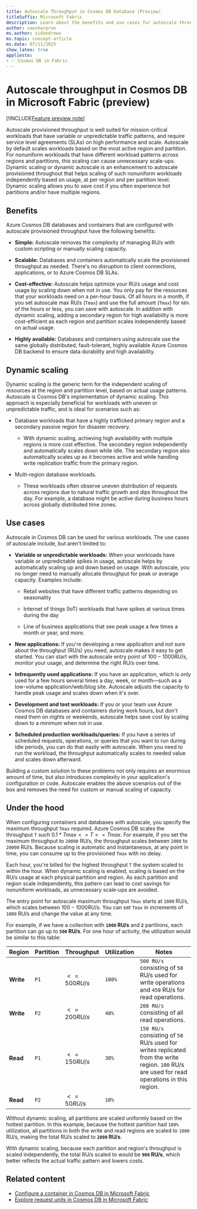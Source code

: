 ```yaml
---
title: Autoscale Throughput in Cosmos DB Database (Preview)
titleSuffix: Microsoft Fabric
description: Learn about the benefits and use cases for autoscale throughput in your Cosmos DB database within Microsoft Fabric during the preview.
author: seesharprun
ms.author: sidandrews
ms.topic: concept-article
ms.date: 07/11/2025
show_latex: true
appliesto:
- ✅ Cosmos DB in Fabric
---
```


# Autoscale throughput in Cosmos DB in Microsoft Fabric (preview)

[!INCLUDE[Feature preview note](../../includes/feature-preview-note.md)]

Autoscale provisioned throughput is well suited for mission-critical workloads that have variable or unpredictable traffic patterns, and require service level agreements (SLAs) on high performance and scale. Autoscale by default scales workloads based on the most active region and partition. For nonuniform workloads that have different workload patterns across regions and partitions, this scaling can cause unnecessary scale-ups. Dynamic scaling or dynamic autoscale is an enhancement to autoscale provisioned throughout that helps scaling of such nonuniform workloads independently based on usage, at per region and per partition level. Dynamic scaling allows you to save cost if you often experience hot partitions and/or have multiple regions.

## Benefits

Azure Cosmos DB databases and containers that are configured with autoscale provisioned throughput have the following benefits:

- **Simple:** Autoscale removes the complexity of managing RU/s with custom scripting or manually scaling capacity. 

- **Scalable:** Databases and containers automatically scale the provisioned throughput as needed. There's no disruption to client connections, applications, or to Azure Cosmos DB SLAs.

- **Cost-effective:** Autoscale helps optimize your RU/s usage and cost usage by scaling down when not in use. You only pay for the resources that your workloads need on a per-hour basis. Of all hours in a month, if you set autoscale max RU/s (`Tmax`) and use the full amount (`Tmax`) for `66%` of the hours or less, you can save with autoscale. In addition with dynamic scaling, adding a secondary region for high availability is more cost-efficient as each region and partition scales independently based on actual usage.

- **Highly available:** Databases and containers using autoscale use the same globally distributed, fault-tolerant, highly available Azure Cosmos DB backend to ensure data durability and high availability.

## Dynamic scaling

Dynamic scaling is the generic term for the independent scaling of resources at the region and partition level, based on actual usage patterns. Autoscale is Cosmos DB's implementation of dynamic scaling. This approach is especially beneficial for workloads with uneven or unpredictable traffic, and is ideal for scenarios such as:

- Database workloads that have a highly trafficked primary region and a secondary passive region for disaster recovery.
  
  - With dynamic scaling, achieving high availability with multiple regions is more cost effective. The secondary region independently and automatically scales down while idle. The secondary region also automatically scales up as it becomes active and while handling write replication traffic from the primary region.

- Multi-region database workloads.

  - These workloads often observe uneven distribution of requests across regions due to natural traffic growth and dips throughout the day. For example, a database might be active during business hours across globally distributed time zones.

## Use cases

Autoscale in Cosmos DB can be used for various workloads. The use cases of autoscale include, but aren't limited to:

- **Variable or unpredictable workloads:** When your workloads have variable or unpredictable spikes in usage, autoscale helps by automatically scaling up and down based on usage. With autoscale, you no longer need to manually allocate throughput for peak or average capacity. Examples include:

  - Retail websites that have different traffic patterns depending on seasonality
  
  - Internet of things (IoT) workloads that have spikes at various times during the day
  
  - Line of business applications that see peak usage a few times a month or year, and more.

- **New applications:** If you're developing a new application and not sure about the throughput (RU/s) you need, autoscale makes it easy to get started. You can start with the autoscale entry point of $100 - 1000 RU/s$, monitor your usage, and determine the right RU/s over time.

- **Infrequently used applications:** If you have an application, which is only used for a few hours several times a day, week, or month—such as a low-volume application/web/blog site. Autoscale adjusts the capacity to handle peak usage and scales down when it's over. 

- **Development and test workloads:** If you or your team use Azure Cosmos DB databases and containers during work hours, but don't need them on nights or weekends, autoscale helps save cost by scaling down to a minimum when not in use. 

- **Scheduled production workloads/queries:** If you have a series of scheduled requests, operations, or queries that you want to run during idle periods, you can do that easily with autoscale. When you need to run the workload, the throughput automatically scales to needed value and scales down afterward. 

Building a custom solution to these problems not only requires an enormous amount of time, but also introduces complexity in your application's configuration or code. Autoscale enables the above scenarios out of the box and removes the need for custom or manual scaling of capacity. 

## Under the hood

When configuring containers and databases with autoscale, you specify the maximum throughput `Tmax` required. Azure Cosmos DB scales the throughput `T` such $0.1*Tmax <= T <= Tmax$. For example, if you set the maximum throughput to `20000` RU/s, the throughput scales between `2000` to `20000` RU/s. Because scaling is automatic and instantaneous, at any point in time, you can consume up to the provisioned `Tmax` with no delay. 

Each hour, you're billed for the highest throughput `T` the system scaled to within the hour. When dynamic scaling is enabled, scaling is based on the RU/s usage at each physical partition and region. As each partition and region scale independently, this pattern can lead to cost savings for nonuniform workloads, as unnecessary scale-ups are avoided.

The entry point for autoscale maximum throughput `Tmax` starts at `1000` RU/s, which scales between $100 - 1000 RU/s$. You can set `Tmax` in increments of `1000` RU/s and change the value at any time.  

For example, if we have a collection with **`1000` RU/s** and **`2`** partitions, each partition can go up to **`500` RU/s**. For one hour of activity, the utilization would be similar to this table:

| Region | Partition | Throughput | Utilization | Notes |
| --- | --- | --- | --- | --- |
| **Write** | `P1` | $<= 500 RU/s$ | `100%` | `500 RU/s` consisting of `50` RU/s used for write operations and `450` RU/s for read operations. |
| **Write** | `P2` | $<= 200 RU/s$ | `40%` | `200 RU/s` consisting of all read operations. |
| **Read** | `P1` | $<= 150 RU/s$ | `30%` | `150 RU/s` consisting of `50` RU/s used for writes replicated from the write region. `100` RU/s are used for read operations in this region. |
| **Read** | `P2` | $<= 50 RU/s$ | `10%` | |

Without dynamic scaling, all partitions are scaled uniformly based on the hottest partition. In this example, because the hottest partition had `100%` utilization, all partitions in both the write and read regions are scaled to `1000` RU/s, making the total RU/s scaled to **`2000` RU/s**.

With dynamic scaling, because each partition and region's throughput is scaled independently, the total RU/s scaled to would be **`900` RU/s**, which better reflects the actual traffic pattern and lowers costs.

## Related content

- [Configure a container in Cosmos DB in Microsoft Fabric](how-to-configure-container.md)
- [Explore request units in Cosmos DB in Microsoft Fabric](request-units.md)
